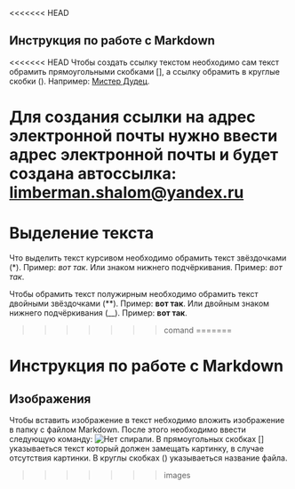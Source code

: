 <<<<<<< HEAD
## Инструкция по работе с Markdown

<<<<<<< HEAD
Чтобы создать ссылку текстом необходимо сам текст обрамить прямоугольными скобками [], а ссылку обрамить в круглые скобки (). Например: [Мистер Дудец](https://yandex.ru/video/preview/7379007408595769503).

Для создания ссылки на адрес электронной почты нужно ввести адрес электронной почты и будет создана автоссылка: limberman.shalom@yandex.ru
=======
# Выделение текста 

Что выделить текст курсивом необходимо обрамить текст звёздочками (*). Пример: *вот так*. Или знаком нижнего подчёркивания. Пример: _вот так_.

Чтобы обрамить текст полужирным необходимо обрамить текст двойными звёздочками (**). Пример: **вот так**. Или двойным знаком нижнего подчёркивания (__). Пример: __вот так__.
>>>>>>> comand
=======
# Инструкция по работе с Markdown

## Изображения

Чтобы вставить изображение в текст небходимо вложить изображение в папку с файлом Markdown. После этого необходимо ввести следующую команду:
![Нет спирали](Spiral.jpg).
 В прямоугольных скобках [] указываеться текст который должен замещать картинку, в случае отсутствия картинки. В круглы скобках () указываеться название файла.
 
>>>>>>> images
